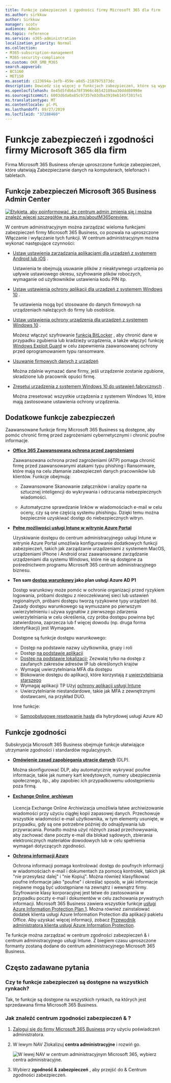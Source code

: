 ```yaml
---
title: Funkcje zabezpieczeń i zgodności firmy Microsoft 365 dla firm
ms.author: sirkkuw
author: Sirkkuw
manager: scotv
audience: Admin
ms.topic: reference
ms.service: o365-administration
localization_priority: Normal
ms.collection:
- M365-subscription-management
- M365-security-compliance
ms.custom: OKR_SMB_M365
search.appverid:
- BCS160
- MET150
ms.assetid: c123694a-1efb-459e-a8d5-2187975373dc
description: Dowiedz się więcej o funkcjach zabezpieczeń, które są wyposażone w Microsoft 365 Business.
ms.openlocfilehash: 8e45d5fdb6a78f3966c46542189aa30ddd80998e
ms.sourcegitcommit: 6003d6da0a85c97357eb3dba3918eb145f381fe1
ms.translationtype: MT
ms.contentlocale: pl-PL
ms.lasthandoff: 09/27/2019
ms.locfileid: "37288460"
---
```

# <a name="microsoft-365-business-security-and-compliance-features"></a>Funkcje zabezpieczeń i zgodności firmy Microsoft 365 dla firm

Firma Microsoft 365 Business oferuje uproszczone funkcje zabezpieczeń, które ułatwiają Zabezpieczanie danych na komputerach, telefonach i tabletach.
    
## <a name="microsoft-365-business-admin-center-security-features"></a>Funkcje zabezpieczeń Microsoft 365 Business Admin Center

[![Etykieta, aby poinformować, że centrum admin zmienia się i można znaleźć więcej szczegółów na aka.ms/aboutM365preview.](media/m365admincenterchanging.png)](https://docs.microsoft.com/office365/admin/microsoft-365-admin-center-preview)

W centrum administracyjnym można zarządzać wieloma funkcjami zabezpieczeń firmy Microsoft 365 Business, co pozwala na uproszczone Włączanie i wyłączanie tych funkcji. W centrum administracyjnym można wykonać następujące czynności:
  
  
- [Ustaw ustawienia zarządzania aplikacjami dla urządzeń z systemem Android lub iOS](app-protection-settings-for-android-and-ios.md) . 
    
    Ustawienia te obejmują usuwanie plików z nieaktywnego urządzenia po upływie ustawiowego okresu, szyfrowanie plików roboczych, wymaganie od użytkowników ustawienia kodu PIN itp.
    
- [Ustaw ustawienia ochrony aplikacji dla urządzeń z systemem Windows 10](protection-settings-for-windows-10-devices.md) . 
    
    Te ustawienia mogą być stosowane do danych firmowych na urządzeniach należących do firmy lub osobiście.
    
- [Ustaw ustawienia ochrony urządzenia dla urządzeń z systemem Windows 10](protection-settings-for-windows-10-pcs.md) . 
    
    Możesz włączyć szyfrowanie [funkcją BitLocker](https://go.microsoft.com/fwlink/p/?linkid=871405) , aby chronić dane w przypadku zgubienia lub kradzieży urządzenia, a także włączyć funkcję [Windows Exploit Guard](https://go.microsoft.com/fwlink/p/?linkid=871404) w celu zapewnienia zaawansowanej ochrony przed oprogramowaniem typu ransomware. 
    
- [Usuwanie firmowych danych z urządzeń](remove-company-data.md)
    
    Można zdalnie wymazać dane firmy, jeśli urządzenie zostanie zgubione, skradzione lub pracownik opuści firmę.
    
- [Zresetuj urządzenia z systemem Windows 10 do ustawień fabrycznych](reset-devices-to-factory-settings.md) . 
    
    Można zresetować wszystkie urządzenia z systemem Windows 10, które mają zastosowane ustawienia ochrony urządzenia.
    
## <a name="additional-security-features"></a>Dodatkowe funkcje zabezpieczeń 

Zaawansowane funkcje firmy Microsoft 365 Business są dostępne, aby pomóc chronić firmę przed zagrożeniami cybernetycznymi i chronić poufne informacje.
  
- **[Office 365 Zaawansowana ochrona przed zagrożeniami](https://support.office.com/article/e100fe7c-f2a1-4b7d-9e08-622330b83653)**
    
    Zaawansowana ochrona przed zagrożeniami (ATP) pomaga chronić firmę przed zaawansowanymi atakami typu phishing i Ransomware, które mają na celu złamanie zabezpieczeń danych pracowników lub klientów. Funkcje obejmują:
    
  - Zaawansowane Skanowanie załączników i analizy oparte na sztucznej inteligencji do wykrywania i odrzucania niebezpiecznych wiadomości.
    
  - Automatyczne sprawdzanie linków w wiadomościach e-mail w celu oceny, czy są one częścią systemu phishingu. Dzięki temu można bezpiecznie uzyskiwać dostęp do niebezpiecznych witryn.

- **[Pełne możliwości usługi Intune w witrynie Azure Portal](https://go.microsoft.com/fwlink/p/?linkid=871403)**
    
    Uzyskiwanie dostępu do centrum administracyjnego usługi Intune w witrynie Azure Portal umożliwia konfigurowanie dodatkowych funkcji zabezpieczeń, takich jak zarządzanie urządzeniami z systemem MacOS, urządzeniami iPhone i Android oraz zaawansowane zarządzanie urządzeniami dla systemu Windows, które nie są dostępne za pośrednictwem programu Microsoft 365 centrum administracyjnego biznesu.
- **Ten sam [dostęp warunkowy](https://docs.microsoft.com/en-us/azure/active-directory/conditional-access/overview) jako plan usługi Azure AD P1**

    Dostęp warunkowy może pomóc w ochronie organizacji przed ryzykiem logowania, próbami dostępu z nieoczekiwanej sieci lub ustawień regionalnych, próbami dostępu tworzą ryzykowne typy urządzeń itd. Zasady dostępu warunkowego są wymuszane po pierwszym uwierzytelnieniu i używa sygnałów z pierwszego zdarzenia uwierzytelniania w celu określenia, czy próba dostępu powinna być zatwierdzona, zaprzecza lub f więcej dowodu (np. druga forma identyfikacji) jest Wymagane.

    Dostępne są funkcje dostępu warunkowego:

    - Dostęp na podstawie nazwy użytkownika, grupy i roli
    - Dostęp [na podstawie aplikacji](https://docs.microsoft.com/azure/active-directory/conditional-access/app-based-conditional-access) 
    - [Dostęp na podstawie lokalizacji](https://docs.microsoft.com/azure/active-directory/authentication/howto-registration-mfa-sspr-combined#conditional-access-policies-for-combined-registration);  Zezwalaj tylko na dostęp z zaufanych zakresów adresów IP lub określonych krajów 
    - Wymagaj uwierzytelniania MFA dla dostępu
    - Blokowanie dostępu do aplikacji, które korzystają z [uwierzytelniania starszego](https://docs.microsoft.com/azure/active-directory/conditional-access/block-legacy-authentication)
    - Wymagaj aplikacji TP Użyj [ochrony aplikacji usługi Intune](https://docs.microsoft.com/azure/active-directory/conditional-access/app-protection-based-conditional-access)
    - Uwierzytelnianie niestandardowe, takie jak MFA z zewnętrznymi dostawcami, na przykład DUO.
   
    Inne funkcje:
    - [Samoobsługowe resetowanie hasła](https://docs.microsoft.com/azure/active-directory/authentication/concept-sspr-customization) dla hybrydowej usługi Azure AD
    
## <a name="compliance-features"></a>Funkcje zgodności

Subskrypcja Microsoft 365 Business obejmuje funkcje ułatwiające utrzymanie zgodności i standardów regulacyjnych.

- **[Omówienie zasad zapobiegania utracie danych](https://support.office.com/article/1966b2a7-d1e2-4d92-ab61-42efbb137f5e)** (DLP). 
    
    Można skonfigurować DLP, aby automatycznie wykrywać poufne informacje, takie jak numery kart kredytowych, numery ubezpieczenia społecznego, itp., aby zapobiec ich przypadkowemu udostępnieniu poza firmą.
    
- **[Exchange Online  archiwum](https://products.office.com/exchange/microsoft-exchange-online-archiving-email)**
    
    Licencja Exchange Online Archiwizacja umożliwia łatwe archiwizowanie wiadomości przy użyciu ciągłej kopii zapasowej danych. Przechowuje wszystkie wiadomości e-mail użytkownika, w tym elementy usunięte, w przypadku, gdy są one potrzebne później do odnajdywania lub przywracania. Ponadto można użyć różnych zasad przechowywania, aby zachować dane poczty e-mail dla blokad sądowych, zbierania elektronicznych materiałów dowodowych lub w celu spełnienia wymagań dotyczących zgodności.
    
- **[Ochrona informacji Azure](https://go.microsoft.com/fwlink/p/?linkid=871406)**
    
    Ochrona informacji pomaga kontrolować dostęp do poufnych informacji w wiadomościach e-mail i dokumentach za pomocą kontrolek, takich jak "nie przesyłasz dalej" i "nie Kopiuj". Można również klasyfikować poufne informacje jako "poufne" i określać sposób, w jaki informacje niejawne mogą być udostępniane na zewnątrz i wewnątrz firmy. Szyfrowanie klasy korporacyjnej jest łatwe do zastosowania w przypadku poczty e-mail i dokumentów w celu zachowania prywatnych informacji. Microsoft 365 Business zawiera wszystkie funkcje [usługi Azure Information Protection Plan 1](https://go.microsoft.com/fwlink/p/?linkid=871407). Można również zainstalować dodatek klienta usługi Azure Information Protection dla aplikacji pakietu Office. Aby uzyskać więcej informacji, zobacz [Przewodnik administratora klienta usługi Azure Information Protection](https://docs.microsoft.com/azure/information-protection/rms-client/client-admin-guide).

Te funkcje można zarządzać w centrum zgodności zabezpieczeń &amp; i centrum administracyjnego usługi Intune. Z biegiem czasu uproszczone formanty zostaną dodane do centrum administracyjnego Microsoft 365 Business.
  
    
## <a name="faq"></a>Często zadawane pytania

 ### <a name="are-these-security-features-available-in-all-markets"></a>Czy te funkcje zabezpieczeń są dostępne na wszystkich rynkach?
  
Tak, te funkcje są dostępne na wszystkich rynkach, na których jest sprzedawana firma Microsoft 365 Business.
  
### <a name="how-do-i-find-the-security-amp-compliance-center"></a>Jak znaleźć centrum zgodności zabezpieczeń &amp; ?
  
1. [Zaloguj się do firmy Microsoft 365 Business](https://portal.microsoft.com/) przy użyciu poświadczeń administratora. 
    
2. W lewym NAV Zlokalizuj **centra administracyjne** i rozwiń go. 
    
    ![W lewej NAV w centrum administracyjnym Microsoft 365, wybierz centra administracyjne.](media/fa4484f8-c637-45fd-a7bd-bdb3abfd6c03.png)
  
3. Wybierz **zgodność &amp; zabezpieczeń** , aby przejść do &amp; Centrum zgodności zabezpieczeń.